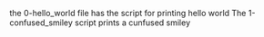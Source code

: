 the 0-hello_world file has the script for printing hello world
The 1-confused_smiley script prints a cunfused smiley
